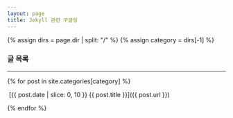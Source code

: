 ```yaml
---
layout: page
title: Jekyll 관련 구글링
---
```

{% assign dirs = page.dir | split: "/" %}
{% assign category = dirs[-1] %}

### 글 목록
---

{% for post in site.categories[category] %}

​	[{{ post.date | slice: 0, 10 }} {{ post.title }}]({{ post.url }})

{% endfor  %}

